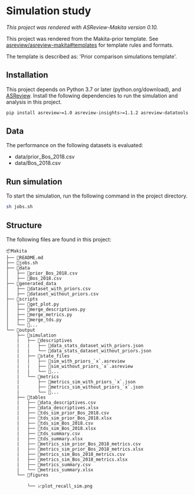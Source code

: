 # Simulation study

*This project was rendered with ASReview-Makita version 0.10.*

This project was rendered from the Makita-prior template. See [asreview/asreview-makita#templates](https://github.com/asreview/asreview-makita#templates) for template rules and formats.

The template is described as: 'Prior comparison simulations template'.

## Installation

This project depends on Python 3.7 or later (python.org/download), and [ASReview](https://asreview.nl/download/). Install the following dependencies to run the simulation and analysis in this project.

```sh
pip install asreview>=1.0 asreview-insights>=1.1.2 asreview-datatools
```

## Data

The performance on the following datasets is evaluated:

- data/prior_Bos_2018.csv
- data/Bos_2018.csv

## Run simulation

To start the simulation, run the following command in the project directory.

```sh
sh jobs.sh
```

## Structure

The following files are found in this project:

    📦Makita
    ├── 📜README.md
    ├── 📜jobs.sh
    ├── 📂data
    │   ├── 📜prior_Bos_2018.csv
    │   ├── 📜Bos_2018.csv
    ├── 📂generated_data
    │   ├── 📜dataset_with_priors.csv
    │   ├── 📜dataset_without_priors.csv
    ├── 📂scripts
    │   ├── 📜get_plot.py
    │   ├── 📜merge_descriptives.py
    │   ├── 📜merge_metrics.py
    │   ├── 📜merge_tds.py
    │   └── 📜...
    └── 📂output
        ├── 📂simulation
        |   ├── 📂descriptives
        |   |   ├── 📜data_stats_dataset_with_priors.json
        |   |   └── 📜data_stats_dataset_without_priors.json
        |   ├── 📂state_files
        |   |   ├── 📜sim_with_priors_`x`.asreview
        |   |   ├── 📜sim_without_priors_`x`.asreview
        |   |   └── 📜...
        |   └── 📂metrics
        |       ├── 📜metrics_sim_with_priors_`x`.json
        |       ├── 📜metrics_sim_without_priors_`x`.json
        |       └── 📜...
        ├── 📂tables
        |   ├── 📜data_descriptives.csv
        |   ├── 📜data_descriptives.xlsx
        |   ├── 📜tds_sim_prior_Bos_2018.csv
        |   ├── 📜tds_sim_prior_Bos_2018.xlsx
        |   ├── 📜tds_sim_Bos_2018.csv
        |   ├── 📜tds_sim_Bos_2018.xlsx
        |   ├── 📜tds_summary.csv
        |   ├── 📜tds_summary.xlsx
        |   ├── 📜metrics_sim_prior_Bos_2018_metrics.csv
        |   ├── 📜metrics_sim_prior_Bos_2018_metrics.xlsx
        |   ├── 📜metrics_sim_Bos_2018_metrics.csv
        |   ├── 📜metrics_sim_Bos_2018_metrics.xlsx
        |   ├── 📜metrics_summary.csv
        |   └── 📜metrics_summary.xlsx
        └── 📂figures

            └── 📈plot_recall_sim.png
